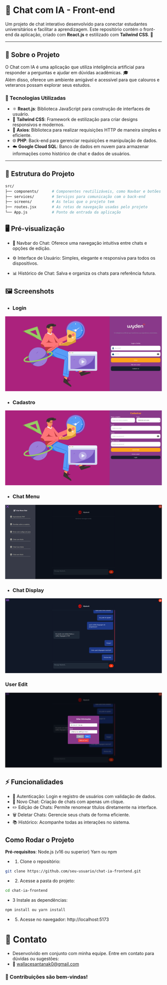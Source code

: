 # 💬 Chat com IA - Front-end

Um projeto de chat interativo desenvolvido para conectar estudantes universitários e facilitar a aprendizagem. Este repositório contém o front-end da aplicação, criado com **React.js** e estilizado com **Tailwind CSS**. 🌟

---

## 🧠 Sobre o Projeto

O Chat com IA é uma aplicação que utiliza inteligência artificial para responder a perguntas e ajudar em dúvidas acadêmicas. 🎓  
Além disso, oferece um ambiente amigável e acessível para que calouros e veteranos possam explorar seus estudos.  

### 🚀 Tecnologias Utilizadas

- ⚛️ **React.js**: Biblioteca JavaScript para construção de interfaces de usuário.
- 🎨 **Tailwind CSS**: Framework de estilização para criar designs responsivos e modernos.
- 🔄 **Axios**: Biblioteca para realizar requisições HTTP de maneira simples e eficiente.
- 🌐 **PHP**: Back-end para gerenciar requisições e manipulação de dados.
- ☁️ **Google Cloud SQL**: Banco de dados em nuvem para armazenar informações como histórico de chat e dados de usuários.

---

## 📂 Estrutura do Projeto

```bash
src/
├── components/      # Componentes reutilizáveis, como Navbar e botões
├── services/        # Serviços para comunicação com o back-end
├── screens/         # As telas que o projeto tem
├── routes.jsx       # As rotas de navegação usadas pelo projeto
└── App.js           # Ponto de entrada da aplicação
```
## 🖥️ Pré-visualização

-  🔧 Navbar do Chat: Oferece uma navegação intuitiva entre chats e opções de edição.

-  ⚙️ Interface de Usuário: Simples, elegante e responsiva para todos os dispositivos.

-  📊 Histórico de Chat: Salva e organiza os chats para referência futura.

## 🖼️ Screenshots

- ### Login
![Login Screenshot](./public/screenshot/img1.PNG)

- ### Cadastro
![Cadastro Screenshot](./public/screenshot/img2.PNG)

- ### Chat Menu
![Chat Menu Screenshot](./public/screenshot/img3.PNG)
- ### Chat Display
![Chat Display Screenshot](./public/screenshot/img4.PNG)
### User Edit
![User Edit Screenshot](./public/screenshot/img5.PNG)


## ⚡ Funcionalidades
- 📩 Autenticação: Login e registro de usuários com validação de dados.
- 💬 Novo Chat: Criação de chats com apenas um clique.
- ✏️ Edição de Chats: Permite renomear títulos diretamente na interface.
- 🗑️ Deletar Chats: Gerencie seus chats de forma eficiente.
- 📚 Histórico: Acompanhe todas as interações no sistema.

## Como Rodar o Projeto
**Pré-requisitos**:
Node.js (v16 ou superior)
Yarn ou npm
- 1. Clone o repositório:
```bash
git clone https://github.com/seu-usuario/chat-ia-frontend.git
```
- 2. Acesse a pasta do projeto:
```bash
cd chat-ia-frontend
```
- 3 Instale as dependências:
```bash
npm install ou yarn install
```
- 5. Acesse no navegador: http://localhost:5173

# 📧 Contato
- Desenvolvido em conjunto com minha equipe. Entre em contato para dúvidas ou sugestões:
- 📩 wallacesantanak0@gmail.com

### 🎉 Contribuições são bem-vindas!

